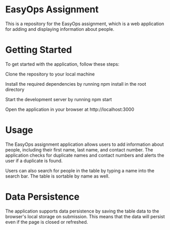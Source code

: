 # EasyOps Assignment
This is a repository for the EasyOps assignment, which is a web application for adding and displaying information about people.

# Getting Started
To get started with the application, follow these steps:

Clone the repository to your local machine

Install the required dependencies by running npm install in the root directory

Start the development server by running npm start

Open the application in your browser at http://localhost:3000

# Usage
The EasyOps assignment application allows users to add information about people, including their first name, last name, and contact number. The application checks for duplicate names and contact numbers and alerts the user if a duplicate is found.

Users can also search for people in the table by typing a name into the search bar. The table is sortable by name as well.

# Data Persistence
The application supports data persistence by saving the table data to the browser's local storage on submission. This means that the data will persist even if the page is closed or refreshed.